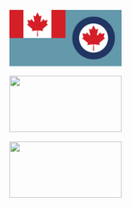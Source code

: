 
<p>
<a href="https://en.wikipedia.org/wiki/Canadian_Armed_Forces"> 
    <img src="https://github.com/codetojoy/PrinceEdwardIsland/blob/master/flags/resources/Air_Force_Ensign_of_Canada.svg"
         height="100" width="200"></img> 
    </a> 
</p>

<p>
<a href="https://en.wikipedia.org/wiki/Royal_Canadian_Air_Force_Ensign"> 
    <img src="https://en.wikipedia.org/wiki/Royal_Canadian_Air_Force_Ensign#/media/File:Air_Force_Ensign_of_Canada.svg" 
        height="100" width="200">
    </img> 
</a> 
</p>

<p>
<a href="https://en.wikipedia.org/wiki/Royal_Canadian_Mounted_Police"> 
    <img src="https://upload.wikimedia.org/wikipedia/commons/c/cb/Flag_of_the_RCMP.svg" 
        height="100" width="200">
    </img>
</a> 
</p>







